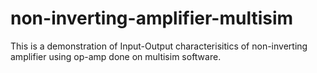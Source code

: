 # non-inverting-amplifier-multisim


This is a demonstration of Input-Output characterisitics of non-inverting amplifier using op-amp done on multisim software.


